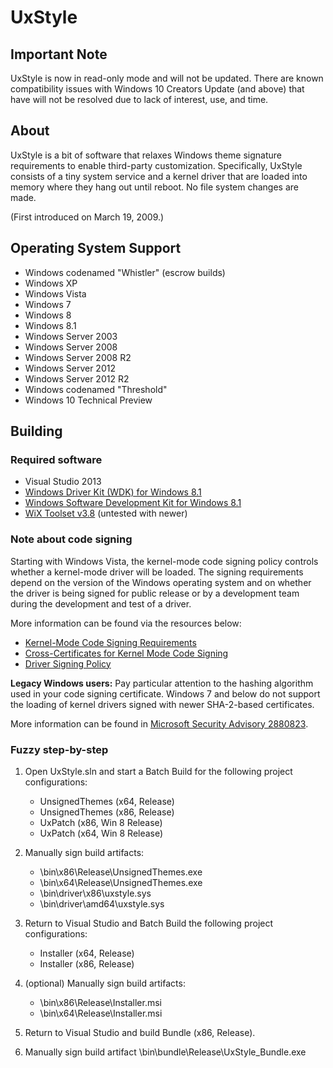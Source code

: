 # UxStyle #

## Important Note ##
UxStyle is now in read-only mode and will not be updated. There are known compatibility issues with Windows 10 Creators Update (and above) that have will not be resolved due to lack of interest, use, and time.

## About ##

UxStyle is a bit of software that relaxes Windows theme signature requirements to enable third-party customization. Specifically, UxStyle consists of a tiny system service and a kernel driver that are loaded into memory where they hang out until reboot. No file system changes are made.

(First introduced on March 19, 2009.)

## Operating System Support ##

* Windows codenamed "Whistler" (escrow builds)
* Windows XP
* Windows Vista
* Windows 7
* Windows 8
* Windows 8.1
* Windows Server 2003
* Windows Server 2008
* Windows Server 2008 R2
* Windows Server 2012
* Windows Server 2012 R2
* Windows codenamed "Threshold"
* Windows 10 Technical Preview

## Building ##

### Required software ##

* Visual Studio 2013
* [Windows Driver Kit (WDK) for Windows 8.1](http://msdn.microsoft.com/en-us/library/windows/hardware/dn249725)
* [Windows Software Development Kit for Windows 8.1](http://msdn.microsoft.com/en-us/windows/desktop/bg162891.aspx)
* [WiX Toolset v3.8](https://wix.codeplex.com/releases/view/115492) (untested with newer)

### Note about code signing ###

Starting with Windows Vista, the kernel-mode code signing policy controls whether a kernel-mode driver will be loaded. The signing requirements depend on the version of the Windows operating system and on whether the driver is being signed for public release or by a development team during the development and test of a driver.

More information can be found via the resources below:

* [Kernel-Mode Code Signing Requirements](http://msdn.microsoft.com/en-us/library/windows/hardware/ff548239)
* [Cross-Certificates for Kernel Mode Code Signing](http://msdn.microsoft.com/en-us/library/windows/hardware/dn170454)
* [Driver Signing Policy](http://msdn.microsoft.com/en-us/library/windows/hardware/ff548231)

**Legacy Windows users:** Pay particular attention to the hashing algorithm used in your code signing certificate. Windows 7 and below do not support the loading of kernel drivers signed with newer SHA-2-based certificates.

More information can be found in [Microsoft Security Advisory 2880823](https://technet.microsoft.com/library/security/2880823).

### Fuzzy step-by-step ###

1. Open UxStyle.sln and start a Batch Build for the following project configurations:
	* UnsignedThemes (x64, Release)
	* UnsignedThemes (x86, Release)
	* UxPatch (x86, Win 8 Release)
	* UxPatch (x64, Win 8 Release)

2. Manually sign build artifacts:
	* \bin\x86\Release\UnsignedThemes.exe
	* \bin\x64\Release\UnsignedThemes.exe
	* \bin\driver\x86\uxstyle.sys
	* \bin\driver\amd64\uxstyle.sys

3. Return to Visual Studio and Batch Build the following project configurations:
	* Installer (x64, Release)
	* Installer (x86, Release)

4. (optional) Manually sign build artifacts:
 	* \bin\x86\Release\Installer.msi
 	* \bin\x64\Release\Installer.msi

5. Return to Visual Studio and build Bundle (x86, Release).

6. Manually sign build artifact \bin\bundle\Release\UxStyle_Bundle.exe
